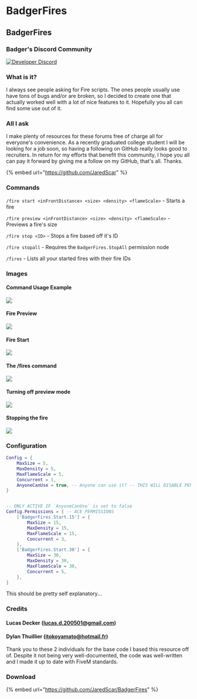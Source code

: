 # BadgerFires

## BadgerFires

### Badger's Discord Community

[![Developer Discord](https://discordapp.com/api/guilds/597445834153525298/widget.png?style=banner4)](https://discord.com/invite/WjB5VFz)

### What is it?

I always see people asking for Fire scripts. The ones people usually use have tons of bugs and/or are broken, so I decided to create one that actually worked well with a lot of nice features to it. Hopefully you all can find some use out of it.

### All I ask

I make plenty of resources for these forums free of charge all for everyone's convenience. As a recently graduated college student I will be looking for a job soon, so having a following on GitHub really looks good to recruiters. In return for my efforts that benefit this community, I hope you all can pay it forward by giving me a follow on my GitHub, that's all. Thanks.

{% embed url="https://github.com/JaredScar" %}

### Commands

`/fire start <inFrontDistance> <size> <density> <flameScale>` - Starts a fire

`/fire preview <inFrontDistance> <size> <density> <flameScale>` - Previews a fire's size

`/fire stop <ID>` - Stops a fire based off it's ID

`/fire stopall` - Requires the `BadgerFires.StopAll` permission node

`/fires` - Lists all your started fires with their fire IDs

### Images

#### Command Usage Example

![](https://i.gyazo.com/8297820b15937c753709a109a86d0e14.png)

#### Fire Preview

![](https://i.gyazo.com/e7826bee53a74c66bcf97fc7963a9527.gif)

#### Fire Start

![](https://i.gyazo.com/e0ca13b53a6525f3404db8bcb34efbc5.gif)

#### The /fires command

![](https://i.gyazo.com/3be355df2693d271d02c0a501f49b6ac.png)

#### Turning off preview mode

![](https://i.gyazo.com/07f09c8c909c85b401a5af90325fc9a6.gif)

#### Stopping the fire

![](https://i.gyazo.com/563d3727f86a8434ea5d6ce5f323fc8a.gif)

### Configuration

```lua
Config = {
    MaxSize = 5,
    MaxDensity = 5,
    MaxFlameScale = 5,
    Concurrent = 1,
    AnyoneCanUse = true, -- Anyone can use it? -- THIS WILL DISABLE PERMISSIONS
}


-- ONLY ACTIVE IF `AnyoneCanUse` is set to false
Config.Permissions = { -- ACE PERMISSIONS
    ['BadgerFires.Start.15'] = {
        MaxSize = 15,
        MaxDensity = 15,
        MaxFlameScale = 15,
        Concurrent = 3,
    },
    ['BadgerFires.Start.30'] = {
        MaxSize = 30,
        MaxDensity = 30,
        MaxFlameScale = 30,
        Concurrent = 5,
    },
}
```

This should be pretty self explanatory...

### Credits

#### Lucas Decker \(lucas.d.200501@gmail.com\)

#### Dylan Thuillier \(itokoyamato@hotmail.fr\)

Thank you to these 2 individuals for the base code I based this resource off of. Despite it not being very well-documented, the code was well-written and I made it up to date with FiveM standards.

### Download

{% embed url="https://github.com/JaredScar/BadgerFires" %}


